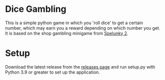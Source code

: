 # Dice Gambling
This is a simple python game in which you 'roll dice' to get a certain number, which may earn you a reward depending on which number you get. It is based on the shop gambling minigame from [Spelunky 2](https://store.steampowered.com/app/418530/Spelunky_2/).
# Setup
Download the latest release from the [releases page](https://github.com/C-ffeeStain/DiceGambling/latest/) and run setup.py with Python 3.9 or greater to set up the application.
